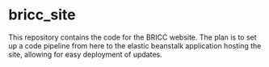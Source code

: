 # bricc_site
This repository contains the code for the BRICC website. The plan is to set up a code pipeline from here to the elastic
beanstalk application hosting the site, allowing for easy deployment of updates.
